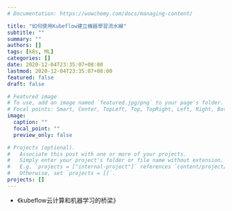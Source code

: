 ```yaml
---
# Documentation: https://wowchemy.com/docs/managing-content/

title: "如何使用Kubeflow建立機器學習流水線"
subtitle: ""
summary: ""
authors: []
tags: [k8s, ML]
categories: []
date: 2020-12-04T23:35:07+08:00
lastmod: 2020-12-04T23:35:07+08:00
featured: false
draft: false

# Featured image
# To use, add an image named `featured.jpg/png` to your page's folder.
# Focal points: Smart, Center, TopLeft, Top, TopRight, Left, Right, BottomLeft, Bottom, BottomRight.
image:
  caption: ""
  focal_point: ""
  preview_only: false

# Projects (optional).
#   Associate this post with one or more of your projects.
#   Simply enter your project's folder or file name without extension.
#   E.g. `projects = ["internal-project"]` references `content/project/deep-learning/index.md`.
#   Otherwise, set `projects = []`.
projects: []
---
```


* 《kubeflow云计算和机器学习的桥梁》